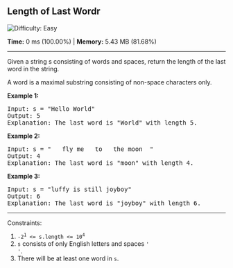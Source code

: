 <h2>Length of Last Wordr</h2> <img src='https://img.shields.io/badge/Difficulty-Easy-brightgreen' alt='Difficulty: Easy' />
<p><strong>Time:</strong> 0 ms (100.00%) | <strong>Memory:</strong> 5.43 MB (81.68%)</p>
<hr>
<p>Given a string s consisting of words and spaces, return the length of the last word in the string.</p>

<p>A word is a maximal substring consisting of non-space characters only.</p>

**Example 1:**
<pre>Input: s = "Hello World"
Output: 5
Explanation: The last word is "World" with length 5.</pre>

**Example 2:**
<pre>Input: s = "   fly me   to   the moon  "
Output: 4
Explanation: The last word is "moon" with length 4.</pre>

**Example 3:**
<pre>Input: s = "luffy is still joyboy"
Output: 6   
Explanation: The last word is "joyboy" with length 6.</pre>
 
<hr>
Constraints:

1. <code>-2<sup>1</sup> <= s.length <= 10<sup>4</sup></code>
2. <code>s</code> consists of only English letters and spaces <code>' '</code>.
3. There will be at least one word in <code>s</code>.
